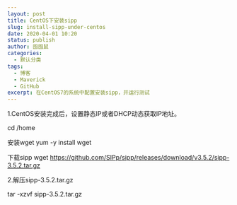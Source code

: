 ```yaml
---
layout: post
title: CentOS下安装sipp
slug: install-sipp-under-centos
date: 2020-04-01 10:20
status: publish
author: 囤囤鼠
categories: 
  - 默认分类
tags: 
  - 博客
  - Maverick
  - GitHub
excerpt: 在CentOS7的系统中配置安装sipp，并运行测试
---
```


1.CentOS安装完成后，设置静态IP或者DHCP动态获取IP地址。

  cd /home
  
  安装wget
  yum -y install wget
  
  下载sipp
  wget https://github.com/SIPp/sipp/releases/download/v3.5.2/sipp-3.5.2.tar.gz

2.解压sipp-3.5.2.tar.gz

  tar -xzvf sipp-3.5.2.tar.gz

